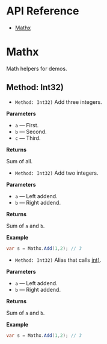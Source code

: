 # API Reference

- [Mathx](Xml2Doc.Sample.Mathx.md)

# Mathx

Math helpers for demos.

## Method: Int32)

- `Method: Int32)`
Add three integers.

**Parameters**

- `a` — First.
- `b` — Second.
- `c` — Third.

**Returns**

Sum of all.

- `Method: Int32)`
Add two integers.

**Parameters**

- `a` — Left addend.
- `b` — Right addend.

**Returns**

Sum of `a` and `b`.

**Example**

```csharp
var s = Mathx.Add(1,2); // 3
```

- `Method: Int32)`
Alias that calls [int)](Xml2Doc.md#xml2doc.sample.mathx.add(system.int32,system.int32)).

**Parameters**

- `a` — Left addend.
- `b` — Right addend.

**Returns**

Sum of `a` and `b`.

**Example**

```csharp
var s = Mathx.Add(1,2); // 3
```
